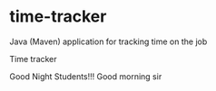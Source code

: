 # time-tracker
Java (Maven) application for tracking time on the job

Time tracker

Good Night Students!!!
Good morning sir

